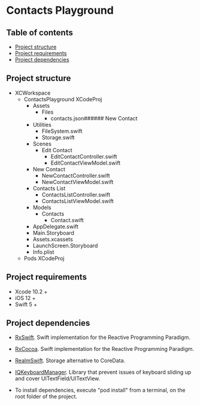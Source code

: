 # Contacts Playground

## Table of contents
* [Project structure](#project-structure)
* [Project requirements](#project-requirements)
* [Project dependencies](#project-dependencies)

## Project structure

- XCWorkspace
  - ContactsPlayground XCodeProj
    - Assets
      - Files
        - contacts.json###### New Contact
    - Utilities
      - FileSystem.swift
      - Storage.swift
    - Scenes
      - Edit Contact
        - EditContactController.swift
        - EditContactViewModel.swift
    - New Contact
      - NewContactController.swift
      - NewContactViewModel.swift
    - Contacts List
      - ContactsListController.swift
      - ContactsListViewModel.swift
    - Models
      - Contacts
        - Contact.swift
    - AppDelegate.swift
    - Main.Storyboard
    - Assets.xcassets
    - LaunchScreen.Storyboard
    - Info.plist
  - Pods XCodeProj

## Project requirements

- Xcode 10.2 +
- iOS 12 +
- Swift 5 +

## Project dependencies

- [RxSwift](https://github.com/ReactiveX/RxSwift). Swift implementation for the Reactive Programming Paradigm.
- [RxCocoa](https://github.com/ReactiveX/RxSwift/tree/master/RxCocoa). Swift implementation for the Reactive Programming Paradigm.
- [RealmSwift](https://realm.io/docs/swift/latest). Storage alternative to CoreData.
- [IQKeyboardManager](https://github.com/hackiftekhar/IQKeyboardManager). Library that prevent issues of keyboard sliding up and cover UITextField/UITextView.

- To install dependencies, execute "pod install" from a terminal, on the root folder of the project.

